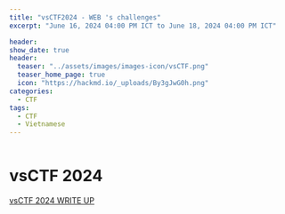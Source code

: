 ```yaml
---
title: "vsCTF2024 - WEB 's challenges"
excerpt: "June 16, 2024 04:00 PM ICT to June 18, 2024 04:00 PM ICT"

header:
show_date: true
header:
  teaser: "../assets/images/images-icon/vsCTF.png"
  teaser_home_page: true
  icon: "https://hackmd.io/_uploads/By3gJwG0h.png"
categories:
  - CTF
tags:
  - CTF
  - Vietnamese
---
```


<p align="center">
<img src="https://l3mnt2010.github.io/assets/images/images-icon/vsCTF.png" alt="">
</p>

# vsCTF 2024

[vsCTF 2024 WRITE UP](https://hackmd.io/@l3mnt2010/HJ273HsBR)